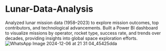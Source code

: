 # Lunar-Data-Analysis
Analyzed lunar mission data (1958–2023) to explore mission outcomes, top contributors, and technological advancements. Built a Power BI dashboard to visualize missions by operator, rocket type, success rate, and trends over decades, providing insights into global space exploration efforts.
![WhatsApp Image 2024-12-06 at 21 31 04_45425dda](https://github.com/user-attachments/assets/05a32249-2922-430d-9a9f-bba6f024515f)

